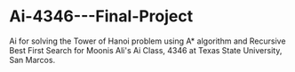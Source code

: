 # Ai-4346---Final-Project
Ai for solving the Tower of Hanoi problem using A* algorithm and Recursive Best First Search for Moonis Ali's Ai Class, 4346 at Texas State University, San Marcos.
